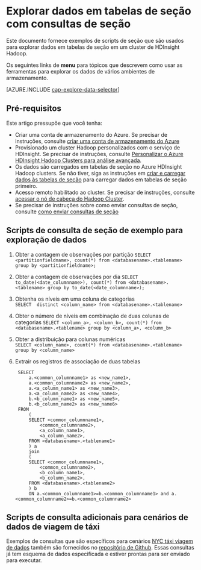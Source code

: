 <properties
    pageTitle="Explorar dados em tabelas de seção com consultas de seção | Microsoft Azure"
    description="Explore dados em tabelas de seção usando consultas de seção."
    services="machine-learning"
    documentationCenter=""
    authors="bradsev"
    manager="jhubbard"
    editor="cgronlun"  />

<tags
    ms.service="machine-learning"
    ms.workload="data-services"
    ms.tgt_pltfrm="na"
    ms.devlang="na"
    ms.topic="article"
    ms.date="09/13/2016"
    ms.author="bradsev" />

# <a name="explore-data-in-hive-tables-with-hive-queries"></a>Explorar dados em tabelas de seção com consultas de seção

Este documento fornece exemplos de scripts de seção que são usados para explorar dados em tabelas de seção em um cluster de HDInsight Hadoop.

Os seguintes links de **menu** para tópicos que descrevem como usar as ferramentas para explorar os dados de vários ambientes de armazenamento.

[AZURE.INCLUDE [cap-explore-data-selector](../../includes/cap-explore-data-selector.md)]

## <a name="prerequisites"></a>Pré-requisitos
Este artigo pressupõe que você tenha:

* Criar uma conta de armazenamento do Azure. Se precisar de instruções, consulte [criar uma conta de armazenamento do Azure](../storage/storage-create-storage-account.md#create-a-storage-account)
* Provisionado um cluster Hadoop personalizados com o serviço de HDInsight. Se precisar de instruções, consulte [Personalizar o Azure HDInsight Hadoop Clusters para análise avançada](machine-learning-data-science-customize-hadoop-cluster.md).
* Os dados são carregados em tabelas de seção no Azure HDInsight Hadoop clusters. Se não tiver, siga as instruções em [criar e carregar dados às tabelas de seção](machine-learning-data-science-move-hive-tables.md) para carregar dados em tabelas de seção primeiro.
* Acesso remoto habilitado ao cluster. Se precisar de instruções, consulte [acessar o nó de cabeça do Hadoop Cluster](machine-learning-data-science-customize-hadoop-cluster.md#headnode).
* Se precisar de instruções sobre como enviar consultas de seção, consulte [como enviar consultas de seção](machine-learning-data-science-move-hive-tables.md#submit)

## <a name="example-hive-query-scripts-for-data-exploration"></a>Scripts de consulta de seção de exemplo para exploração de dados

1. Obter a contagem de observações por partição `SELECT <partitionfieldname>, count(*) from <databasename>.<tablename> group by <partitionfieldname>;`

2. Obter a contagem de observações por dia `SELECT to_date(<date_columnname>), count(*) from <databasename>.<tablename> group by to_date(<date_columnname>);`

3. Obtenha os níveis em uma coluna de categorias  
    `SELECT  distinct <column_name> from <databasename>.<tablename>`

4. Obter o número de níveis em combinação de duas colunas de categorias `SELECT <column_a>, <column_b>, count(*) from <databasename>.<tablename> group by <column_a>, <column_b>`

5. Obter a distribuição para colunas numéricas  
    `SELECT <column_name>, count(*) from <databasename>.<tablename> group by <column_name>`

6. Extrair os registros de associação de duas tabelas

        SELECT
            a.<common_columnname1> as <new_name1>,
            a.<common_columnname2> as <new_name2>,
            a.<a_column_name1> as <new_name3>,
            a.<a_column_name2> as <new_name4>,
            b.<b_column_name1> as <new_name5>,
            b.<b_column_name2> as <new_name6>
        FROM
            (
            SELECT <common_columnname1>,
                <common_columnname2>,
                <a_column_name1>,
                <a_column_name2>,
            FROM <databasename>.<tablename1>
            ) a
            join
            (
            SELECT <common_columnname1>,
                <common_columnname2>,
                <b_column_name1>,
                <b_column_name2>,
            FROM <databasename>.<tablename2>
            ) b
            ON a.<common_columnname1>=b.<common_columnname1> and a.<common_columnname2>=b.<common_columnname2>

## <a name="additional-query-scripts-for-taxi-trip-data-scenarios"></a>Scripts de consulta adicionais para cenários de dados de viagem de táxi

Exemplos de consultas que são específicos para cenários [NYC táxi viagem de dados](http://chriswhong.com/open-data/foil_nyc_taxi/) também são fornecidos no [repositório de Github](https://github.com/Azure/Azure-MachineLearning-DataScience/tree/master/Misc/DataScienceProcess/DataScienceScripts). Essas consultas já tem esquema de dados especificada e estiver prontas para ser enviado para executar.
